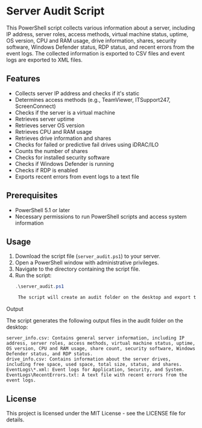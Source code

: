 # Server Audit Script

This PowerShell script collects various information about a server, including IP address, server roles, access methods, virtual machine status, uptime, OS version, CPU and RAM usage, drive information, shares, security software, Windows Defender status, RDP status, and recent errors from the event logs. The collected information is exported to CSV files and event logs are exported to XML files.

## Features

- Collects server IP address and checks if it's static
- Determines access methods (e.g., TeamViewer, ITSupport247, ScreenConnect)
- Checks if the server is a virtual machine
- Retrieves server uptime
- Retrieves server OS version
- Retrieves CPU and RAM usage
- Retrieves drive information and shares
- Checks for failed or predictive fail drives using iDRAC/ILO
- Counts the number of shares
- Checks for installed security software
- Checks if Windows Defender is running
- Checks if RDP is enabled
- Exports recent errors from event logs to a text file

## Prerequisites

- PowerShell 5.1 or later
- Necessary permissions to run PowerShell scripts and access system information

## Usage

1. Download the script file (`server_audit.ps1`) to your server.
2. Open a PowerShell window with administrative privileges.
3. Navigate to the directory containing the script file.
4. Run the script:
   ```powershell
   .\server_audit.ps1

    The script will create an audit folder on the desktop and export the collected information to this folder.

Output

The script generates the following output files in the audit folder on the desktop:

    server_info.csv: Contains general server information, including IP address, server roles, access methods, virtual machine status, uptime, OS version, CPU and RAM usage, share count, security software, Windows Defender status, and RDP status.
    drive_info.csv: Contains information about the server drives, including free space, used space, total size, status, and shares.
    EventLogs\*.xml: Event logs for Application, Security, and System.
    EventLogs\RecentErrors.txt: A text file with recent errors from the event logs.



##  License

This project is licensed under the MIT License - see the LICENSE file for details.

